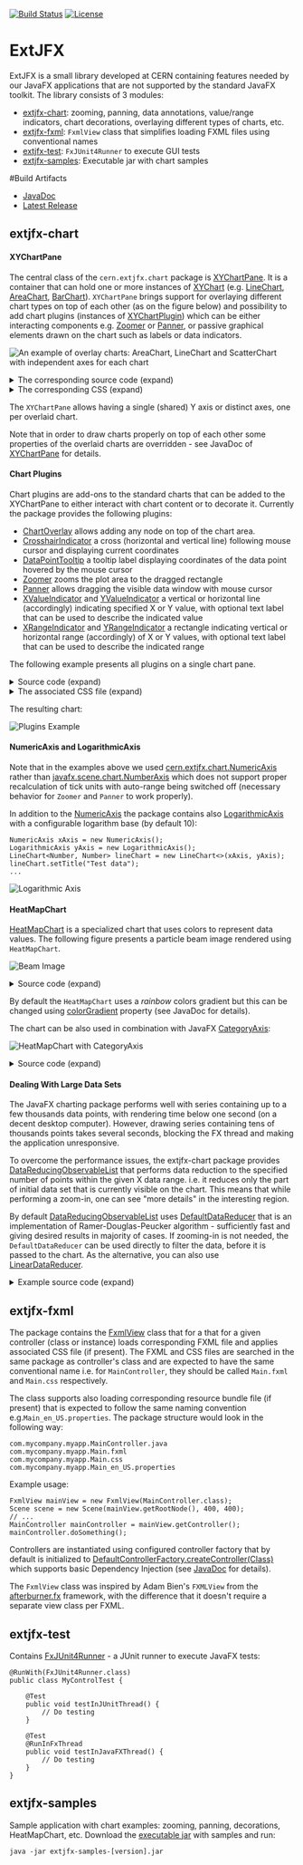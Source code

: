[![Build Status](https://travis-ci.com/extjfx/extjfx.svg?branch=master)](https://travis-ci.com/extjfx/extjfx)
[![License](https://img.shields.io/badge/License-Apache%202.0-blue.svg)](https://opensource.org/licenses/Apache-2.0)

# ExtJFX

ExtJFX is a small library developed at CERN containing features needed by our JavaFX applications that are not supported by the standard JavaFX toolkit. 
The library consists of 3 modules: 
- [extjfx-chart](#extjfx-chart): zooming, panning, data annotations, value/range indicators, chart decorations, overlaying different types of charts, etc.
- [extjfx-fxml](#extjfx-fxml): `FxmlView` class that simplifies loading FXML files using conventional names
- [extjfx-test](#extjfx-test): `FxJUnit4Runner` to execute GUI tests
- [extjfx-samples](#extjfx-samples): Executable jar with chart samples

#Build Artifacts 
* [JavaDoc](https://extjfx.github.io/extjfx/apidocs/)
* [Latest Release](https://github.com/extjfx/extjfx/releases/latest)

## extjfx-chart
#### XYChartPane
The central class of the `cern.extjfx.chart` package is [XYChartPane](https://extjfx.github.io/extjfx/apidocs/cern/extjfx/chart/XYChartPane.html). It is a container that can hold one or more instances of [XYChart](https://docs.oracle.com/javase/8/javafx/api/javafx/scene/chart/XYChart.html) (e.g. [LineChart](https://docs.oracle.com/javase/8/javafx/api/javafx/scene/chart/LineChart.html), [AreaChart](https://docs.oracle.com/javase/8/javafx/api/javafx/scene/chart/AreaChart.html), [BarChart](https://docs.oracle.com/javase/8/javafx/api/javafx/scene/chart/BarChart.html)). `XYChartPane` brings support for overlaying different chart types on top of each other (as on the figure below) and possibility to add chart plugins (instances of [XYChartPlugin](https://extjfx.github.io/extjfx/apidocs/cern/extjfx/chart/XYChartPlugin.html)) which can be either interacting components e.g. [Zoomer](https://extjfx.github.io/extjfx/apidocs/cern/extjfx/chart/plugins/Zoomer.html) or [Panner](https://extjfx.github.io/extjfx/apidocs/cern/extjfx/chart/plugins/Panner.html), or passive graphical elements drawn on the chart such as labels or data indicators.

![An example of overlay charts: AreaChart, LineChart and ScatterChart with independent axes for each chart](pics/mixed-chart-types.png?raw=true "Different types of charts overlaid")

<details><summary>The corresponding source code (expand)</summary>

```
public class MixedChartSample extends Application {
    private static final List<String> DAYS = new ArrayList<>(
            Arrays.asList("Monday", "Tuesday", "Wednesday", "Thursday", "Friday", "Saturday", "Sunday"));

    @Override
    public void start(Stage stage) throws Exception {
        stage.setTitle("Mixed Chart Sample");

        BarChart<String, Number> barChart = new BarChart<>(createXAxis(), createYAxis());
        barChart.getStyleClass().add("chart1");
        barChart.setAnimated(false);
        barChart.getYAxis().setLabel("Data 1");
        barChart.getYAxis().setSide(Side.LEFT);
        barChart.getData().add(new Series<>("Data 1", createTestData(3)));

        LineChart<String, Number> lineChart = new LineChart<>(createXAxis(), createYAxis());
        lineChart.getStyleClass().add("chart2");
        lineChart.setAnimated(false);
        lineChart.setCreateSymbols(true);
        lineChart.getYAxis().setLabel("Data 2");
        lineChart.getYAxis().setSide(Side.RIGHT);
        lineChart.getData().add(new Series<>("Data 2", createTestData(10)));
        
        ScatterChart<String, Number> scatterChart = new ScatterChart<>(createXAxis(), createYAxis());
        scatterChart.getStyleClass().add("chart3");
        scatterChart.setAnimated(false);
        scatterChart.getYAxis().setLabel("Data 3");
        scatterChart.getYAxis().setSide(Side.RIGHT);
        scatterChart.getData().add(new Series<>("Data 3", createTestData(20)));

        XYChartPane<String, Number> chartPane = new XYChartPane<>(barChart);
        chartPane.setTitle("Mixed chart types");
        chartPane.setCommonYAxis(false);
        chartPane.getOverlayCharts().addAll(lineChart, scatterChart);
        chartPane.getPlugins().addAll(new CrosshairIndicator<>(), new DataPointTooltip<>());
        chartPane.getStylesheets().add("mixed-chart-sample.css");

        BorderPane borderPane = new BorderPane(chartPane);
        Scene scene = new Scene(borderPane, 800, 600);
        stage.setScene(scene);
        stage.show();
    }

    private NumericAxis createYAxis() {
        NumericAxis yAxis = new NumericAxis();
        yAxis.setAnimated(false);
        yAxis.setForceZeroInRange(false);
        yAxis.setAutoRangePadding(0.1);
        yAxis.setAutoRangeRounding(true);
        return yAxis;
    }

    private CategoryAxis createXAxis() {
        CategoryAxis xAxis = new CategoryAxis();
        xAxis.setAnimated(false);
        return xAxis;
    }

    private ObservableList<Data<String, Number>> createTestData(double refVal) {
        Random rnd = new Random();
        List<Data<String, Number>> data = new ArrayList<>();
        for (int i = 0; i < DAYS.size(); i++) {
            data.add(new Data<>(DAYS.get(i), refVal - Math.abs(3 - i) + rnd.nextDouble()));
        }
        return FXCollections.observableArrayList(data);
    }    
    
    public static void main(String[] args) {
        launch(args);
    }
}
```
</details>

<details><summary>The corresponding CSS (expand)</summary>

```
.chart1 .chart-bar { -fx-bar-fill: #22bad9; }
.chart1 .axis:left { -fx-tick-label-fill: #22bad9; }
.chart1 .axis:left .axis-label { -fx-text-fill: #22bad9; }

.chart2 .axis:right { -fx-tick-label-fill: #c62b00; }
.chart2 .axis:right .axis-label { -fx-text-fill: #c62b00; }
.chart2 .chart-series-line { -fx-stroke: #c62b00; }
.chart2 .chart-line-symbol { -fx-background-color: #c62b00, white; }

.chart3 .axis:right { -fx-tick-label-fill: green; }
.chart3 .axis:right .axis-label { -fx-text-fill: green; }
.chart3 .chart-symbol { 
    -fx-background-color: green;
    -fx-background-radius: 0;
    -fx-padding: 7px 5px 7px 5px;
    -fx-shape: "M5,0 L10,9 L5,18 L0,9 Z";
}
```
</details>

The `XYChartPane` allows having a single (shared) Y axis or distinct axes, one per overlaid chart. 

Note that in order to draw charts properly on top of each other some properties of the overlaid charts are overridden - see JavaDoc of [XYChartPane](https://extjfx.github.io/extjfx/apidocs/cern/extjfx/chart/XYChartPane.html) for details.

#### Chart Plugins 

Chart plugins are add-ons to the standard charts that can be added to the XYChartPane to either interact with chart content or to decorate it.
Currently the package provides the following plugins:
- [ChartOverlay](https://extjfx.github.io/extjfx/apidocs/cern/extjfx/chart/plugins/ChartOverlay.html) allows adding any node on top of the chart area. 
- [CrosshairIndicator](https://extjfx.github.io/extjfx/apidocs/cern/extjfx/chart/plugins/CrosshairIndicator.html) a cross (horizontal and vertical line) following mouse cursor and displaying current coordinates
- [DataPointTooltip](https://extjfx.github.io/extjfx/apidocs/cern/extjfx/chart/plugins/DataPointTooltip.html) a tooltip label displaying coordinates of the data point hovered by the mouse cursor
- [Zoomer](https://extjfx.github.io/extjfx/apidocs/cern/extjfx/chart/plugins/Zoomer.html) zooms the plot area to the dragged rectangle
- [Panner](https://extjfx.github.io/extjfx/apidocs/cern/extjfx/chart/plugins/Panner.html) allows dragging the visible data window with mouse cursor
- [XValueIndicator](https://extjfx.github.io/extjfx/apidocs/cern/extjfx/chart/plugins/XValueIndicator.html) and [YValueIndicator](https://extjfx.github.io/extjfx/apidocs/cern/extjfx/chart/plugins/YValueIndicator.html) a vertical or horizontal line (accordingly) indicating specified X or Y value, with optional text label that can be used to describe the indicated value
- [XRangeIndicator](https://extjfx.github.io/extjfx/apidocs/cern/extjfx/chart/plugins/XRangeIndicator.html) and [YRangeIndicator](https://extjfx.github.io/extjfx/apidocs/cern/extjfx/chart/plugins/YRangeIndicator.html) a rectangle indicating vertical or horizontal range (accordingly) of X or Y values, with optional text label that can be used to describe the indicated range

The following example presents all plugins on a single chart pane.

<details><summary>Source code (expand)</summary>

```
public class PluginsSample extends Application {

  @Override
    public void start(Stage stage) {
        stage.setTitle("Plugins Sample");
        
       NumericAxis xAxis = new NumericAxis();
        xAxis.setLabel("X Values");
         
        NumericAxis yAxis = new NumericAxis();
        yAxis.setAutoRangePadding(0.1);
        yAxis.setLabel("Y Values");
         
        LineChart<Number, Number> chart = new LineChart<>(xAxis, yAxis);
        chart.getData().add(new Series<>("Test Data", createTestData()));
         
        XYChartPane<Number, Number> chartPane = new XYChartPane<>(chart);
        XValueIndicator<Number> internalStop = new XValueIndicator<>(75, "Internal Stop");
        internalStop.setLabelPosition(0.95);
        chartPane.getPlugins().add(internalStop);
         
        YValueIndicator<Number> yMin = new YValueIndicator<>(-7.5, "MIN");
        yMin.setLabelPosition(0.1);
        YValueIndicator<Number> yMax = new YValueIndicator<>(7.5, "MAX");
        yMax.setLabelPosition(0.1);
        chartPane.getPlugins().addAll(yMin, yMax);
        XRangeIndicator<Number> xRange = new XRangeIndicator<>(40, 60, "X Range");
        xRange.setLabelVerticalPosition(0.95);
        chartPane.getPlugins().add(xRange);
         
        YRangeIndicator<Number> thresholds = new YRangeIndicator<>(-5, 5, "Thresholds");
        thresholds.setLabelHorizontalAnchor(HPos.RIGHT);
        thresholds.setLabelHorizontalPosition(0.95);
        thresholds.setLabelVerticalAnchor(VPos.TOP);
        thresholds.setLabelVerticalPosition(0.95);
        chartPane.getPlugins().add(thresholds);
         
        Label label = new Label("Label added to the chart pane\n using ChartOverlay");
        label.setStyle("-fx-background-color: rgba(255, 127, 80, 0.5)");
        AnchorPane.setLeftAnchor(label, 5.0);
        AnchorPane.setTopAnchor(label, 5.0);
        chartPane.getPlugins().add(new ChartOverlay<>(OverlayArea.PLOT_AREA, new AnchorPane(label)));
        chartPane.getPlugins().addAll(new Zoomer(), new Panner(), new CrosshairIndicator<>(), new DataPointTooltip<>());
        chartPane.getStylesheets().add(getClass().getResource("plugins-sample.css").toExternalForm());
  
        Scene scene = new Scene(chartPane, 800, 600);
        stage.setScene(scene);
        stage.show();
    }
    
    private ObservableList<Data<Number, Number>> createTestData() {
        Random rnd = new Random(System.currentTimeMillis());
        List<Data<Number, Number>> data = new ArrayList<>();
        for (int i = 0; i < 100; i++) {
            data.add(new Data<>(i, (rnd.nextBoolean() ? 1 : -1) * 10 * rnd.nextDouble()));
        }
        return FXCollections.observableArrayList(data);
    }
    
    public static void main(String[] args) {
        launch(args);
    }
 }
```
</details>

<details><summary>The associated CSS file (expand)</summary>

```
.x-value-indicator-label { 
	-fx-background-color: pink; 
}
.x-value-indicator-line  {
    -fx-stroke: pink;
    -fx-stroke-width: 2;
}
.x-range-indicator-rect {
    -fx-fill: rgba(173, 255, 47, 0.5);
}
 
.y-range-indicator-label {
    -fx-background-color: orange;
}
.y-range-indicator-rect {
    -fx-stroke: orange;
    -fx-fill: #416ef468;
}
.y-value-indicator-label {
    -fx-background-color: red;
}
.y-value-indicator-line {
    -fx-stroke: red;
}
```
</details>

The resulting chart:

![Plugins Example](pics/chart-plugins.png?raw=true "Chart Plugins")

#### NumericAxis and LogarithmicAxis

Note that in the examples above we used [cern.extjfx.chart.NumericAxis](https://extjfx.github.io/extjfx/apidocs/cern/extjfx/chart/NumericAxis.html) rather than [javafx.scene.chart.NumberAxis](https://docs.oracle.com/javase/8/javafx/api/javafx/scene/chart/NumberAxis.html) which does not support proper recalculation of tick units with auto-range being switched off (necessary behavior for `Zoomer` and `Panner` to work properly).

In addition to the [NumericAxis](https://extjfx.github.io/extjfx/apidocs/cern/extjfx/chart/NumericAxis.html) the package contains also [LogarithmicAxis](https://extjfx.github.io/extjfx/apidocs/cern/extjfx/chart/LogarithmicAxis.html) with a configurable logarithm base (by default 10):

```
NumericAxis xAxis = new NumericAxis();
LogarithmicAxis yAxis = new LogarithmicAxis();
LineChart<Number, Number> lineChart = new LineChart<>(xAxis, yAxis);
lineChart.setTitle("Test data");
...
```

![Logarithmic Axis](pics/log-axis.png?raw=true "Logarithmic Axis")

#### HeatMapChart
[HeatMapChart](https://extjfx.github.io/extjfx/apidocs/cern/extjfx/chart/HeatMapChart.html) is a specialized chart that uses colors to represent data values. 
The following figure presents a particle beam image rendered using `HeatMapChart`.

![Beam Image](pics/beam-image.png?raw=true "HeatMapChart")

<details><summary>Source code (expand)</summary>

```
NumericAxis xAxis = new NumericAxis();
xAxis.setAnimated(false);
xAxis.setAutoRangeRounding(false);
xAxis.setLabel("X Position");
 
NumericAxis yAxis = new NumericAxis();
yAxis.setAnimated(false);
yAxis.setAutoRangeRounding(false);
yAxis.setLabel("Y Position");
 
HeatMapChart<Number, Number> chart = new HeatMapChart<>(xAxis, yAxis);
chart.setTitle("Beam Image");
 
// readImage() creates a DefaultData class containing X, Y and Z values
chart.setData(readImage());
chart.setLegendVisible(true);
chart.setLegendSide(Side.RIGHT);
```
</details>

By default the `HeatMapChart` uses a *rainbow* colors gradient but this can be changed using [colorGradient](https://extjfx.github.io/extjfx/apidocs/cern/extjfx/chart/HeatMapChart.html#colorGradientProperty--) property (see JavaDoc for details). 

The chart can be also used in combination with JavaFX [CategoryAxis](https://docs.oracle.com/javase/8/javafx/api/javafx/scene/chart/CategoryAxis.html):

![HeatMapChart with CategoryAxis](pics/heatmap-category.png?raw=true "HeatMapChart with CategoryAxis")

<details><summary>Source code (expand)</summary>

```
@Override
public void start(Stage primaryStage) {
    primaryStage.setTitle("HeatMapChart Category Sample");
    
    CategoryAxis xAxis = new CategoryAxis();
    xAxis.setLabel("Week Days");
    CategoryAxis yAxis = new CategoryAxis();
    yAxis.setLabel("Teams");
    
    HeatMapChart<String, String> chart = new HeatMapChart<>(xAxis, yAxis);
    chart.setTitle("Avg #coffees per Person");
    chart.setColorGradient(ColorGradient.BLUE_RED);
    chart.setData(createData());
    chart.setLegendVisible(true);
    chart.setLegendSide(Side.RIGHT);
     
    Scene scene = new Scene(chart, 800, 600);
    primaryStage.setScene(scene);
    primaryStage.show();
}
 
private static Data<String, String> createData() {
    String[] team = {"A", "B", "C", "D", "E"};
    String[] days = {"Mon", "Tue", "Wed", "Thu", "Fri"};
     
    Random rnd = new Random();
    double[][] coffees = new double[days.length][team.length];
    for (int i = 0; i < days.length; i++) {
        for (int j = 0; j < team.length; j++) {
            coffees[i][j] = 3 * rnd.nextDouble();
        }
    }
    return new DefaultData<>(days, team, coffees);
}
```
</details>

#### Dealing With Large Data Sets

The JavaFX charting package performs well with series containing up to a few thousands data points, with rendering time below one second (on a decent desktop computer). 
However, drawing series containing tens of thousands points takes several seconds, blocking the FX thread and making the application unresponsive.

To overcome the performance issues, the extjfx-chart package provides [DataReducingObservableList](https://extjfx.github.io/extjfx/apidocs/cern/extjfx/chart/data/DataReducingObservableList.html) that performs data reduction to the specified number of points within the given X data range. i.e. it reduces only the part of initial data set that is currently visible on the chart.
This means that while performing a zoom-in, one can see "more details" in the interesting region. 

By default [DataReducingObservableList](https://extjfx.github.io/extjfx/apidocs/cern/extjfx/chart/data/DataReducingObservableList.html) uses  [DefaultDataReducer](https://extjfx.github.io/extjfx/apidocs/cern/extjfx/chart/data/DefaultDataReducer.html) that is an implementation of Ramer-Douglas-Peucker algorithm - sufficiently fast and giving desired results in majority of cases. If zooming-in is not needed, the `DefaultDataReducer` can be used directly to filter the data, before it is passed to the chart. As the alternative, you can also use [LinearDataReducer](https://extjfx.github.io/extjfx/apidocs/cern/extjfx/chart/data/LinearDataReducer.html).

<details><summary>Example source code (expand)</summary>

```
NumericAxis xAxis = new NumericAxis();
xAxis.setAnimated(false);
NumericAxis yAxis = new NumericAxis();
yAxis.setAnimated(false);
LineChart<Number, Number> lineChart = new LineChart<>(xAxis, yAxis);
lineChart.setTitle("Test data");
 
DataReducingObservableList<Number, Number> reducedData = new DataReducingObservableList<>(xAxis);
lineChart.getData().add(new Series<>("Random data", reducedData));
 
ArrayData<Number, Number> sourceData =  ArrayData.of(RandomDataGenerator.generateArrayData(0, 1, MAX_NUMBER_OF_POINTS, 0)); 
reducedData.setData(sourceData);
```
</details>

## extjfx-fxml

The package contains the [FxmlView](https://extjfx.github.io/extjfx/apidocs/cern/extjfx/fxml/FxmlView.html) class that for a that for a given controller (class or instance) loads corresponding FXML file and applies associated CSS file (if present). The FXML and CSS files are searched in the same package as controller's class and are expected to have the same conventional name i.e. for `MainController`, they should be called `Main.fxml` and `Main.css` respectively.

The class supports also loading corresponding resource bundle file (if present) that is expected to follow the same
naming convention e.g.`Main_en_US.properties`. The package structure would look in the following way:
```
com.mycompany.myapp.MainController.java
com.mycompany.myapp.Main.fxml
com.mycompany.myapp.Main.css
com.mycompany.myapp.Main_en_US.properties
```

Example usage:
```
FxmlView mainView = new FxmlView(MainController.class);
Scene scene = new Scene(mainView.getRootNode(), 400, 400);
// ...
MainController mainController = mainView.getController();
mainController.doSomething();
```

Controllers are instantiated using configured controller factory that by default is
initialized to [DefaultControllerFactory.createController(Class)](https://extjfx.github.io/extjfx/apidocs/cern/extjfx/fxml/DefaultControllerFactory.html#createController-java.lang.Class-) which supports basic Dependency Injection (see [JavaDoc](https://extjfx.github.io/extjfx/apidocs/cern/extjfx/fxml/DefaultControllerFactory.html) for details).

The `FxmlView` class was inspired by Adam Bien's `FXMLView` from the [afterburner.fx](http://afterburner.adam-bien.com) framework, 
with the difference that it doesn't require a separate view class per FXML.

## extjfx-test

Contains [FxJUnit4Runner](https://extjfx.github.io/extjfx/apidocs/cern/extjfx/test/FxJUnit4Runner.html) - a JUnit runner to execute JavaFX tests:
```
@RunWith(FxJUnit4Runner.class)
public class MyControlTest {

    @Test
    public void testInJUnitThread() {
        // Do testing
    }

    @Test
    @RunInFxThread
    public void testInJavaFXThread() {
        // Do testing
    }
}
```
## extjfx-samples

Sample application with chart examples: zooming, panning, decorations, HeatMapChart, etc. 
Download the [executable jar](https://github.com/extjfx/extjfx/releases/download/v0.0.1/extjfx-samples-0.0.1.jar) with samples and run:

```
java -jar extjfx-samples-[version].jar
```

